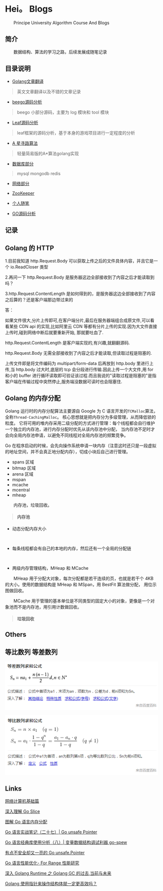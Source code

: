 # Hei。 Blogs

&emsp;&emsp;Principe University Algorithm Course And Blogs

## 简介

&emsp;&emsp;数据结构、算法的学习之路，后续发展成随笔记录

## 目录说明

* [Golang文章翻译](https://github.com/hei6775/HeiBlogs/tree/master/GoVersion)
> 英文文章翻译以及不错的文章记录

* [beego源码分析](https://github.com/hei6775/HeiBlogs/tree/master/Beego)
> beego 小部分源码，主要为 log 模块和 tool 模块

* [Leaf源码分析](https://github.com/hei6775/GoLeafServer)
> leaf框架的源码分析，基于本身的游戏项目进行一定程度的分析

* [A 星寻路算法](https://github.com/hei6775/HeiBlogs/tree/master/Astar)
> 轻量简易版的A*算法golang实现

* [数据库部分](https://github.com/hei6775/HeiBlogs/tree/master/DB)
> mysql mongodb redis

* [网络部分](https://github.com/hei6775/HeiBlogs/tree/master/Protocol)

* [ZooKeeper](https://github.com/hei6775/HeiBlogs/tree/master/Zk)

* [个人随笔](https://github.com/hei6775/HeiBlogs/tree/master/Recoder)

* [GO源码分析](https://github.com/hei6775/HeiBlogs/tree/master/GoSources)

## 记录



## Golang 的 HTTP

1.目前我知道 http.Request.Body 可以获取上传之后的文件具体内容，并且它是一个 io.ReadCloser 类型

2.再问一下 http.Request.Body 是服务器这边全部接收到了内容之后才能读取到吗？

3.http.Request.ContentLength 是如何得到的，是服务器这边全部接收到了内容之后算的？还是客户端那边带过来的

答：

如果文件很大,分片上传即可,在客户端分片,最后在服务器端组合成原文件,可以看看某些 CDN api 的实现,比如阿里云 CDN 等都有分片上传的实现.因为大文件直接上传时,碰到网络中断后就要重新开始, 那就要吐血了.

http.Request.ContentLength 是客户端实现的,有兴趣,就翻翻源码.

http.Request.Body 无需全部接收到了内容之后才能读取,但读取过程是阻塞的.

上传文件即是将文件编码为 multipart/form-data 后再放到 http.body 里进行上传,当 http.body 过大时,底层的 tcp 会分段进行传输.因此上传一个大文件,用 for 和小的 buffer 进行循环读取即可验证该过程.而且我说的"读取过程是阻塞的"是指客户端在传输过程中突然停止,服务端没数据可读时也会阻塞住.

## Golang 的内存分配

Golang 运行时的内存分配算法主要源自 Google 为 C 语言开发的`TCMalloc`算法，全称`Thread-CachingMalloc`。
核心思想就是把内存分为多级管理，从而降低锁的粒度。
它将可用的堆内存采用二级分配的方式进行管理：每个线程都会自行维护一个独立的内存池，进行内存分配时优先从该内存池中分配，
当内存池不足时才会向全局内存池申请，以避免不同线程对全局内存池的频繁竞争。

Go 在程序启动的时候，会先向操作系统申请一块内存（注意这时还只是一段虚拟的地址空间，并不会真正地分配内存），切成小块后自己进行管理。

- spans 区域
- bitmap 区域
- arena 区域
- mspan
- mcache
- mcentral
- mheap

&emsp;&emsp;内存池，垃圾回收。

> #### 内存池

- 动态分配内存大小

&emsp;&emsp;

- 每条线程都会有自己的本地的内存，然后还有一个全局的分配链

&emsp;&emsp;

- 两级内存管理结构，MHeap 和 MCache

&emsp;&emsp;MHeap 用于分配大对象，每次分配都是若干连续的页，也就是若干个 4KB 的大小。使用的数据结构是 MHeap 和 MSpan，用 BestFit 算法做分配，
用位示图做回收。

&emsp;&emsp;MCache 用于管理的基本单位是不同类型的固定大小的对象，更像是一个对象池而不是内存池，用引用计数做回收。

> #### 垃圾回收



## Others


## 等比数列 等差数列

![等差数列](Asset/等差数列求和公式.png)

![等比数列](Asset/等比数列求和公式.png)

## Links

[网络计算机基础篇](https://hit-alibaba.github.io/interview/basic/network/HTTP.html)

[深入理解 Go Slice](https://mp.weixin.qq.com/s?__biz=MjM5OTcxMzE0MQ==&mid=2653371806&idx=1&sn=37cdffa7b5ec5bfb901455bb3997a040&chksm=bce4dd848b9354929adecd85d1b502f381a60ae36ecdd69c320942a367fbeb417a48a87c60c8&scene=21##)

[图解 Go 语言内存分配](https://mp.weixin.qq.com/s/Hm8egXrdFr5c4-v--VFOtg)

[Go 语言实战笔记（二十七）| Go unsafe Pointer](https://www.flysnow.org/2017/07/06/go-in-action-unsafe-pointer.html)

[Go 语言经典库使用分析（八）| 变量数据结构调试利器 go-spew](https://www.flysnow.org/2019/02/03/golang-classic-libs-go-spew.html)

[有点不安全却又一亮的 Go unsafe.Pointer](https://blog.csdn.net/RA681t58CJxsgCkJ31/article/details/85241470)

[Go 语言性能优化- For Range 性能研究](https://www.flysnow.org/2018/10/20/golang-for-range-slice-map.html)

[深入 Golang Runtime 之 Golang GC 的过去,当前与未来](https://www.jianshu.com/p/bfc3c65c05d1)

[Golang 使用指针来操作结构体就一定更高效吗？](https://medium.com/@blanchon.vincent/go-should-i-use-a-pointer-instead-of-a-copy-of-my-struct-44b43b104963)
